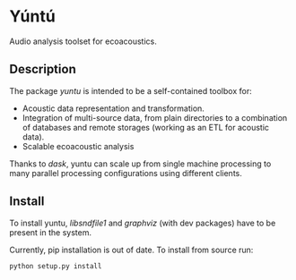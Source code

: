 # Yúntú

Audio analysis toolset for ecoacoustics.

## Description

The package *yuntu* is intended to be a self-contained toolbox for:
* Acoustic data representation and transformation.
* Integration of multi-source data, from plain directories to a combination of databases and remote storages (working as an ETL for acoustic data).
* Scalable ecoacoustic analysis

Thanks to *dask*, yuntu can scale up from single machine processing to many parallel processing configurations using different clients.

## Install
To install yuntu, *libsndfile1* and *graphviz* (with dev packages) have to be present in the system.

Currently, pip installation is out of date. To install from source run:

```
python setup.py install

```
